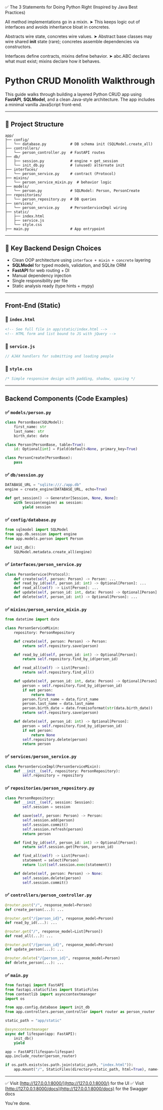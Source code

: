 ✅ The 3 Statements for Doing Python Right (Inspired by Java Best Practices)

All method implementations go in a mixin.
➤ This keeps logic out of interfaces and avoids inheritance bloat in concretes.

Abstracts wire state, concretes wire values.
➤ Abstract base classes may wire shared **init** state (rare); concretes assemble dependencies via constructors.

Interfaces define contracts, mixins define behavior.
➤ abc.ABC declares what must exist; mixins declare how it behaves.

# Python CRUD Monolith Walkthrough

This guide walks through building a layered Python CRUD app using **FastAPI**, **SQLModel**, and a clean Java-style architecture. The app includes a minimal vanilla JavaScript front-end.

---

## 📁 Project Structure

```
app/
├── config/
│   └── database.py           # DB schema init (SQLModel.create_all)
├── controllers/
│   └── person_controller.py  # FastAPI routes
├── db/
│   ├── session.py            # engine + get_session
│   └── init_db.py            # (unused) alternate init
├── interfaces/
│   └── person_service.py     # contract (Protocol)
├── mixins/
│   └── person_service_mixin.py  # behavior logic
├── models/
│   └── person.py             # SQLModel: Person, PersonCreate
├── repositories/
│   └── person_repository.py  # DB queries
├── services/
│   └── person_service.py     # PersonServiceImpl wiring
├── static/
│   ├── index.html
│   ├── service.js
│   └── style.css
├── main.py                   # App entrypoint
```

---

## 🧠 Key Backend Design Choices

* Clean OOP architecture using `interface + mixin + concrete` layering
* **SQLModel** for typed models, validation, and SQLite ORM
* **FastAPI** for web routing + DI
* Manual dependency injection
* Single responsibility per file
* Static analysis ready (type hints + mypy)

---

## Front-End (Static)

### 📄 `index.html`

```html
<!-- See full file in app/static/index.html -->
<!-- HTML form and list bound to JS with jQuery -->
```

### 📜 `service.js`

```js
// AJAX handlers for submitting and loading people
```

### 🎨 `style.css`

```css
/* Simple responsive design with padding, shadow, spacing */
```

---

## Backend Components (Code Examples)

### ✅ `models/person.py`

```python
class PersonBase(SQLModel):
    first_name: str
    last_name: str
    birth_date: date

class Person(PersonBase, table=True):
    id: Optional[int] = Field(default=None, primary_key=True)

class PersonCreate(PersonBase):
    pass
```

### ✅ `db/session.py`

```python
DATABASE_URL = "sqlite:///./app.db"
engine = create_engine(DATABASE_URL, echo=True)

def get_session() -> Generator[Session, None, None]:
    with Session(engine) as session:
        yield session
```

### ✅ `config/database.py`

```python
from sqlmodel import SQLModel
from app.db.session import engine
from app.models.person import Person

def init_db():
    SQLModel.metadata.create_all(engine)
```

### ✅ `interfaces/person_service.py`

```python
class PersonService(Protocol):
    def create(self, person: Person) -> Person: ...
    def read_by_id(self, person_id: int) -> Optional[Person]: ...
    def read_all(self) -> List[Person]: ...
    def update(self, person_id: int, data: Person) -> Optional[Person]: ...
    def delete(self, person_id: int) -> Optional[Person]: ...
```

### ✅ `mixins/person_service_mixin.py`

```python
from datetime import date

class PersonServiceMixin:
    repository: PersonRepository

    def create(self, person: Person) -> Person:
        return self.repository.save(person)

    def read_by_id(self, person_id: int) -> Optional[Person]:
        return self.repository.find_by_id(person_id)

    def read_all(self) -> List[Person]:
        return self.repository.find_all()

    def update(self, person_id: int, data: Person) -> Optional[Person]:
        person = self.repository.find_by_id(person_id)
        if not person:
            return None
        person.first_name = data.first_name
        person.last_name = data.last_name
        person.birth_date = date.fromisoformat(str(data.birth_date))
        return self.repository.save(person)

    def delete(self, person_id: int) -> Optional[Person]:
        person = self.repository.find_by_id(person_id)
        if not person:
            return None
        self.repository.delete(person)
        return person
```

### ✅ `services/person_service.py`

```python
class PersonServiceImpl(PersonServiceMixin):
    def __init__(self, repository: PersonRepository):
        self.repository = repository
```

### ✅ `repositories/person_repository.py`

```python
class PersonRepository:
    def __init__(self, session: Session):
        self.session = session

    def save(self, person: Person) -> Person:
        self.session.add(person)
        self.session.commit()
        self.session.refresh(person)
        return person

    def find_by_id(self, person_id: int) -> Optional[Person]:
        return self.session.get(Person, person_id)

    def find_all(self) -> List[Person]:
        statement = select(Person)
        return list(self.session.exec(statement))

    def delete(self, person: Person) -> None:
        self.session.delete(person)
        self.session.commit()
```

### ✅ `controllers/person_controller.py`

```python
@router.post("/", response_model=Person)
def create_person(...): ...

@router.get("/{person_id}", response_model=Person)
def read_by_id(...): ...

@router.get("/", response_model=List[Person])
def read_all(...): ...

@router.put("/{person_id}", response_model=Person)
def update_person(...): ...

@router.delete("/{person_id}", response_model=Person)
def delete_person(...): ...
```

### ✅ `main.py`

```python
from fastapi import FastAPI
from fastapi.staticfiles import StaticFiles
from contextlib import asynccontextmanager
import os

from app.config.database import init_db
from app.controllers.person_controller import router as person_router

static_path = "app/static"

@asynccontextmanager
async def lifespan(app: FastAPI):
    init_db()
    yield

app = FastAPI(lifespan=lifespan)
app.include_router(person_router)

if os.path.exists(os.path.join(static_path, "index.html")):
    app.mount("/", StaticFiles(directory=static_path, html=True), name="static")
```

---

✅ Visit [http://127.0.0.1:8000/](http://127.0.0.1:8000/) for the UI
✅ Visit [http://127.0.0.1:8000/docs](http://127.0.0.1:8000/docs) for the Swagger docs

You're done.
